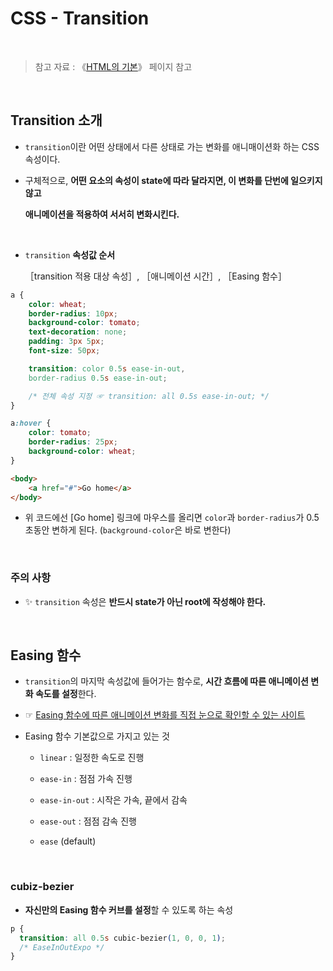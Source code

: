 # CSS - Transition

<br/>

>  참고 자료 : 《<a href="https://github.com/SangYoonLee1231/TIL/blob/main/HTML%20%26%20CSS/html_basic_concept.md">HTML의 기본</a>》 페이지 참고

<br/>

## Transition 소개

* <code>transition</code>이란 어떤 상태에서 다른 상태로 가는 변화를 애니매이션화 하는 CSS 속성이다.

* 구체적으로, <strong>어떤 요소의 속성이 state에 따라 달라지면, 이 변화를 단번에 일으키지 않고  

    애니메이션을 적용하여 서서히 변화시킨다. </strong>

<br/>
    
* <code>transition</code> <strong>속성값 순서</strong>
    
    ［transition 적용 대상 속성］, ［애니메이션 시간］, ［Easing 함수］

```css
a {
    color: wheat;
    border-radius: 10px;
    background-color: tomato;
    text-decoration: none;
    padding: 3px 5px;
    font-size: 50px;

    transition: color 0.5s ease-in-out,
    border-radius 0.5s ease-in-out;

    /* 전체 속성 지정 ☞ transition: all 0.5s ease-in-out; */
}

a:hover {
    color: tomato;
    border-radius: 25px;
    background-color: wheat;
}
```
```html
<body>
    <a href="#">Go home</a>
</body>
```
* 위 코드에선 [Go home] 링크에 마우스를 올리면 <code>color</code>과 <code>border-radius</code>가 0.5초동안 변하게 된다. (<code>background-color</code>은 바로 변한다)


<br/>

### 주의 사항

* ✨ <code>transition</code> 속성은 <strong>반드시 state가 아닌 root에 작성해야 한다.</strong>

<br/>

## Easing 함수

* <code>transition</code>의 마지막 속성값에 들어가는 함수로, <strong>시간 흐름에 따른 애니메이션 변화 속도를 설정</strong>한다.

* ☞ <a href="https://matthewlein.com/tools/ceaser">Easing 함수에 따른 애니메이션 변화를 직접 눈으로 확인할 수 있는 사이트</a>

* Easing 함수 기본값으로 가지고 있는 것

    * <code>linear</code> : 일정한 속도로 진행

    * <code>ease-in</code> : 점점 가속 진행

    * <code>ease-in-out</code> : 시작은 가속, 끝에서 감속

    * <code>ease-out</code> : 점점 감속 진행
    
    * <code>ease</code> (default)

<br/>

### cubiz-bezier

* <strong>자신만의 Easing 함수 커브를 설정</strong>할 수 있도록 하는 속성

```css
p {
  transition: all 0.5s cubic-bezier(1, 0, 0, 1);
  /* EaseInOutExpo */
}
```